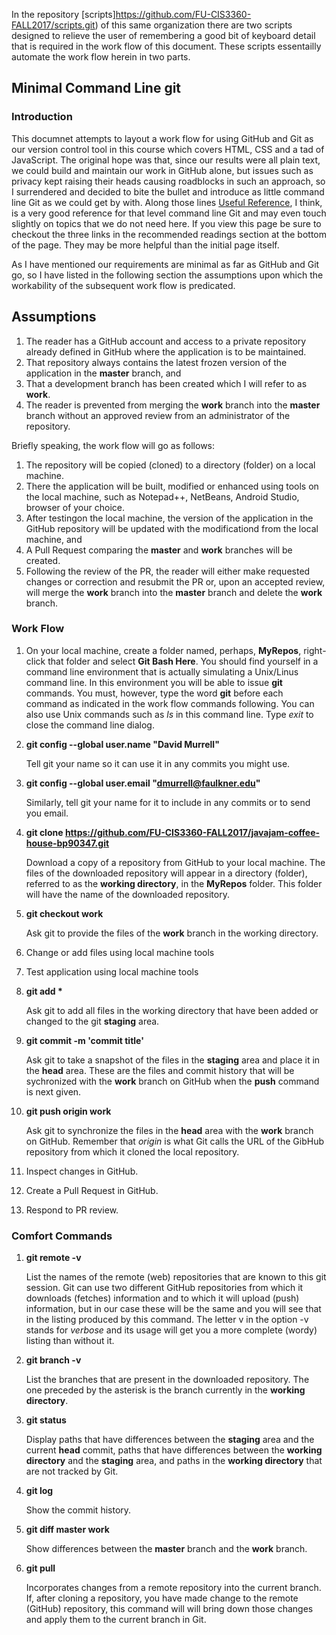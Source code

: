 In the repository [scripts]https://github.com/FU-CIS3360-FALL2017/scripts.git) of this same organization there are two scripts designed to relieve the user of
remembering a good bit of keyboard detail that is required in the work flow of this document. These scripts essentailly 
automate the work flow herein in two parts.
## Minimal Command Line git
### Introduction
This documnet attempts to layout a work flow for using GitHub and Git as our version control tool in this course which covers HTML, CSS
and a tad of JavaScript. The original hope was that, since our results were all plain text, we could build and maintain our work in
GitHub alone, but issues such as privacy kept raising their heads causing roadblocks in such an approach, so I surrendered and 
decided to bite the bullet and introduce as little command line Git as we could get by with. Along those lines 
[Useful Reference](https://github.com/GarageGames/Torque2D/wiki/Cloning-the-repo-and-working-with-Git), I think, is a very good reference for that level command line Git and may even touch slightly on topics that we do not need here. If you view this page be sure to checkout the three links in the recommended readings section at the bottom of the page. They may be more helpful than the initial page itself.  

As I have mentioned our requirements are minimal as far as GitHub and Git go, so I have listed in the following section the assumptions upon which the workability of the subsequent work flow is predicated.  
## Assumptions

1. The reader has a GitHub account and access to a private repository already defined in GitHub where the application is to be maintained. 
1. That repository always contains the latest frozen version of the application in the **master** branch, and
1. That a development branch has been created which I will refer to as **work**.
1. The reader is prevented from merging the **work** branch into the **master** branch without an approved review from an administrator of the repository.  

Briefly speaking, the work flow will go as follows:
1. The repository will be copied (cloned) to a directory (folder) on a local machine.
1. There the application will be built, modified or enhanced using tools on the local machine, such as Notepad++, NetBeans, Android Studio, browser of your choice.
1. After testingon the local machine, the version of the application in the GitHub repository will be updated with the modificationd from the local machine, and
1. A Pull Request comparing the **master** and **work** branches will be created.
1. Following the review of the PR, the reader will either make requested changes or correction and resubmit the PR or, upon an 
accepted review, will merge the **work** branch into the **master** branch and delete the **work** branch.

### Work Flow
1. On your local machine, create a folder named, perhaps, **MyRepos**, right-click that folder and select **Git Bash Here**.
   You should find yourself in a command line environment that is actually simulating a Unix/Linus command line. In this environment 
   you will be able to issue **git** commands. You must, however, type the word **git** before each command as indicated in the 
   work flow commands following. You can also use Unix commands such as *ls* in this command line. Type *exit* to close the command line dialog.

1. **git config --global user.name "David Murrell"**

   Tell git your name so it can use it in any commits you might use. 
   
1. **git config --global user.email "dmurrell@faulkner.edu"**

   Similarly, tell git your name for it to include in any commits or to send you email. 
   
1. **git clone https://github.com/FU-CIS3360-FALL2017/javajam-coffee-house-bp90347.git**  

   Download a copy of a repository from GitHub to your local machine. The files of the downloaded repository will appear in a
   directory (folder), referred to as the **working directory**, in the **MyRepos** folder. This folder will have the name of the downloaded repository. 
   
1. **git checkout work**  
   
   Ask git to provide the files of the **work** branch in the working directory.
   
1. Change or add files using local machine tools
1. Test application using local machine tools
1. **git add \***  

   Ask git to add all files in the working directory that have been added or changed to the git **staging** area.
   
1. **git commit -m 'commit title'**  

   Ask git to take a snapshot of the files in the **staging** area and place it in the **head** area. These are the files and commit history that will
   be sychronized with the **work** branch on GitHub when the **push** command is next given.
   
1. **git push origin work**

   Ask git to synchronize the files in the **head** area with the **work** branch on GitHub. Remember that *origin* is what
   Git calls the URL of the GibHub repository from which it cloned the local repository.
   
1. Inspect changes in GitHub.
1. Create a Pull Request in GitHub.
1. Respond to PR review.

### Comfort Commands

1. **git remote -v**

   List the names of the remote (web) repositories that are known to this git session. Git can use two different GitHub repositories
   from which it downloads (fetches) information and to which it will upload (push) information, but in our case these will be the
   same and you will see that in the listing produced by this command. The letter v in the option -v stands for *verbose* and its
   usage will get you a more complete (wordy) listing than without it.

1. **git branch -v** 

   List the branches that are present in the downloaded repository. The one preceded by the asterisk is the branch currently
   in the **working directory**.
   
1. **git status**

   Display paths that have differences between the **staging** area and the current **head** commit, paths that have differences
   between the **working directory** and the **staging** area, and paths in the **working directory** that are not tracked by Git.
   
1. **git log**

   Show the commit history.
   
1. **git diff master work**

   Show differences between the **master** branch and the **work** branch. 
   
1. **git pull**

   Incorporates changes from a remote repository into the current branch. If, after cloning a repository, you have made change to
   the remote (GitHub) repository, this command will will bring down those changes and apply them to the current branch in Git.
   
